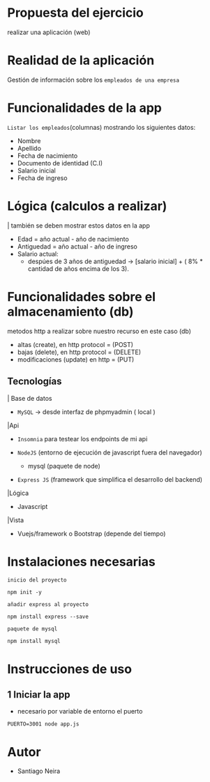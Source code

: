 # Propuesta del ejercicio

realizar una aplicación (web)

# Realidad de la aplicación

Gestión de información sobre los `empleados de una empresa`

# Funcionalidades de la app

`Listar los empleados`(columnas) mostrando los siguientes datos:

- Nombre
- Apellido
- Fecha de nacimiento
- Documento de identidad (C.I)
- Salario inicial
- Fecha de ingreso

# Lógica (calculos a realizar)

| también se deben mostrar estos datos en la app

- Edad = año actual - año de nacimiento
- Antiguedad = año actual - año de ingreso
- Salario actual:
  - despúes de 3 años de antiguedad -> [salario inicial] + ( 8% \* cantidad de años encima de los 3).

# Funcionalidades sobre el almacenamiento (db)

metodos http a realizar sobre nuestro recurso en este caso (db)

- altas (create), en http protocol = (POST)
- bajas (delete), en http protocol = (DELETE)
- modificaciones (update) en http = (PUT)

## Tecnologías

| Base de datos

- `MySQL` -> desde interfaz de phpmyadmin ( local )

|Api

- `Insomnia` para testear los endpoints de mi api

- `NodeJS` (entorno de ejecución de javascript fuera del navegador)
  - mysql (paquete de node)
- `Express JS` (framework que simplifica el desarrollo del backend)

|Lógica

- Javascript

|Vista

- Vuejs/framework o Bootstrap (depende del tiempo)

# Instalaciones necesarias

`inicio del proyecto`

```
npm init -y
```

`añadir express al proyecto`

```
npm install express --save
```

`paquete de mysql`

```
npm install mysql
```

# Instrucciones de uso

## 1 Iniciar la app

- necesario por variable de entorno el puerto

```
PUERTO=3001 node app.js
```

# Autor

- Santiago Neira
